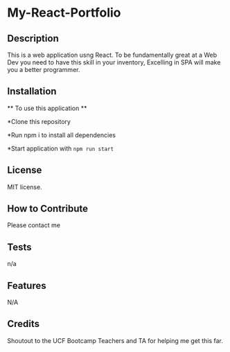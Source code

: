 # My-React-Portfolio

## Description 

This is a web application usng React. To be fundamentally great at a Web Dev you need to have this skill in your inventory, Excelling in SPA will make you a better programmer.

## Installation


**  To use this application **

 
*Clone this repository 

*Run npm i to install all dependencies

*Start application with `npm run start`

## License

 MIT license.

## How to Contribute

Please contact me

## Tests

n/a


## Features

N/A


## Credits

Shoutout to the UCF Bootcamp Teachers and TA for helping me get this far.
